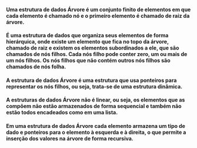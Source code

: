 #### Uma estrutura de dados Árvore é um conjunto finito de elementos em que cada elemento é chamado nó e o primeiro elemento é chamado de raiz da árvore.

#### É uma estrutura de dados que organiza seus elementos de forma hierárquica, onde existe um elemento que fica no topo da árvore, chamado de raiz e existem os elementos subordinados a ele, que são chamados de nós filhos. Cada nós filho pode conter zero, um ou mais de um nós filhos. Os nós filhos que não contém outros nós filhos são chamados de nós folha.

#### A estrutura de dados Árvore é uma estrutura que usa ponteiros para representar os nós filhos, ou seja, trata-se de uma estrutura dinâmica.

#### A estruturas de dados Árvore não é linear, ou seja, os elementos que as compõem não estão armazenados de forma sequencial e também não estão todos encadeados como em uma lista.

#### Em uma estrutura de dados Árvore cada elemento armazena um tipo de dado e ponteiros para o elemento à esquerda e à direita, o que permite a inserção dos valores na árvore de forma recursiva.